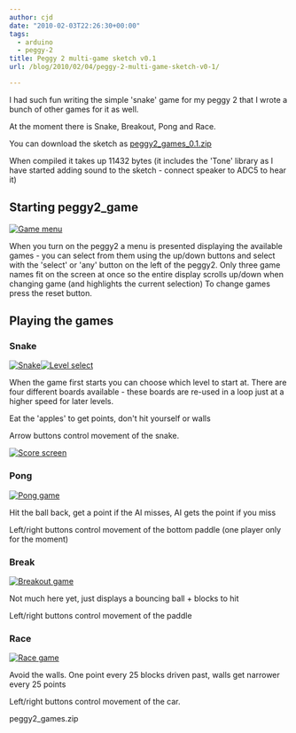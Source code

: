 ```yaml
---
author: cjd
date: "2010-02-03T22:26:30+00:00"
tags:
  - arduino
  - peggy-2
title: Peggy 2 multi-game sketch v0.1
url: /blog/2010/02/04/peggy-2-multi-game-sketch-v0-1/

---
```

I had such fun writing the simple 'snake' game for my peggy 2 that I wrote a bunch of other games for it as well.

At the moment there is Snake, Breakout, Pong and Race.

You can download the sketch as [peggy2\_games\_0.1.zip](/files/arduino/peggy2_games_0.1.zip)

When compiled it takes up 11432 bytes (it includes the 'Tone' library as I have started adding sound to the sketch - connect speaker to ADC5 to hear it)

## Starting peggy2\_game

 [![Game menu](/wp-content/uploads/2010/02/game_menu.jpg)](/wp-content/uploads/2010/02/game_menu.jpg)

When you turn on the peggy2 a menu is presented displaying the available games - you can select from them using the up/down buttons and select with the 'select' or 'any' button on the left of the peggy2.   Only three game names fit on the screen at once so the entire display scrolls up/down when changing game (and highlights the current selection)   To change games press the reset button.

## Playing the games

### Snake

[![Snake](/wp-content/uploads/2010/02/snake.jpg)](/wp-content/uploads/2010/02/snake.jpg)[![Level select](/wp-content/uploads/2010/02/level_select.jpg)](/wp-content/uploads/2010/02/level_select.jpg)

When the game first starts you can choose which level to start at.   There are four different boards available - these boards are re-used in a loop just at a higher speed for later levels.

Eat the 'apples' to get points, don't hit yourself or walls

Arrow buttons control movement of the snake.

[![Score screen](/wp-content/uploads/2010/02/score.jpg)](/wp-content/uploads/2010/02/score.jpg)

### Pong

 [![Pong game](/wp-content/uploads/2010/02/pong.jpg)](/wp-content/uploads/2010/02/pong.jpg)

Hit the ball back, get a point if the AI misses, AI gets the point if you miss

Left/right buttons control movement of the bottom paddle (one player only for the moment)

### Break

 [![Breakout game](/wp-content/uploads/2010/02/break.jpg)](/wp-content/uploads/2010/02/break.jpg)

Not much here yet, just displays a bouncing ball + blocks to hit

Left/right buttons control movement of the paddle

### Race

 [![Race game](/wp-content/uploads/2010/02/race.jpg)](/wp-content/uploads/2010/02/race.jpg)

Avoid the walls.   One point every 25 blocks driven past, walls get narrower every 25 points

Left/right buttons control movement of the car.

peggy2\_games.zip

